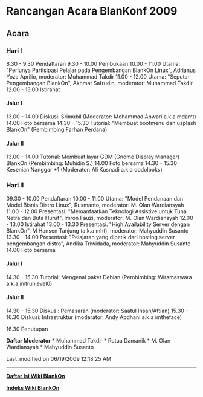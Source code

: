 # Rancangan Acara BlanKonf 2009

## Acara
### Hari I
 8.30 -  9.30 Pendaftaran
 9.30 - 10.00 Pembukaan
10.00 - 11.00 Utama: "Perlunya Partisipasi Pelajar pada Pengembangan BlankOn Linux", Adrianus Yoza Aprilio, moderator: Muhammad Takdir
11.00 - 12.00 Utama: "Seputar Pengembangan BlankOn", Akhmat Safrudin, moderator: Muhammad Takdir
12.00 - 13.00 Istirahat

#### Jalur I
13.00 - 14.00 Diskusi: Srimubil (Moderator: Mohammad Anwari a.k.a mdamt)
14.00         Foto bersama
14.30 - 15.30 Tutorial: "Membuat bootmenu dan usplash BlankOn" (Pembimbing:Farhan Perdana)

#### Jalur II
13.00 - 14.00 Tutorial: Membuat layar GDM (Gnome Display Manager) BlankOn (Pembimbing: Muhidin S.)
14.00         Foto bersama
14.30 - 15.30 Kesenian Nanggar +1 (Moderator: Ali Kusnadi a.k.a dodolboks)


### Hari II
09.30 - 10.00 Pendaftaran
10.00 - 11.00 Utama: "Model Pendanaan dan Model Bisnis Distro Linux", Rusmanto, moderator: M. Olan Wardiansyah
11.00 - 12.00 Presentasi: "Memanfaatkan Teknologi Assistive untuk Tuna Netra dan Buta Huruf", Imron Fauzi, moderator: M. Olan Wardiansyah
12.00 - 13.00 Istirahat
13.00 - 13.30 Presentasi: "High Availability Server dengan BlankOn", M Hansen Tanjung (a.k.a mht), moderator: Mahyuddin Susanto
13.30 - 14.00 Presentasi: "Pelajaran yang dipetik dari hosting server pengembangan distro", Andika Triwidada, moderator: Mahyuddin Susanto
14.00         Foto bersama

#### Jalur I
14.30 - 15.30 Tutorial: Mengenal paket Debian (Pembimbing: Wiramaswara a.k.a
initrunlevel0)


#### Jalur II
14.30 - 15.30 Diskusi: Pemasaran (moderator: Saatul Ihsan/Aftian)
15.30 - 16.30 Diskusi: Infrastruktur (moderator: Andy Apdhani a.k.a imtheface)

16.30 Penutupan

**Daftar Moderator**
    * Muhammad Takdir
    * Rotua Damanik
    * M. Olan Wardiansyah
    * Mahyuddin Susanto

Last_modified on 06/19/2009 12:18:25 AM



---
[**Daftar Isi Wiki BlankOn**](/DaftarIsi/README.md)
 
[**Indeks Wiki BlankOn**](/Indeks.md)



